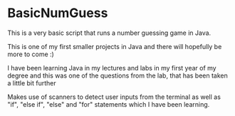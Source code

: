 # BasicNumGuess
This is a very basic script that runs a number guessing game in Java.

This is one of my first smaller projects in Java and there will hopefully be more to come :)

I have been learning Java in my lectures and labs in my first year of my degree and this was one of the questions from the lab, that has been taken a little bit further 

Makes use of scanners to detect user inputs from the terminal as well as "if", "else if", "else" and "for" statements which I have been learning.
